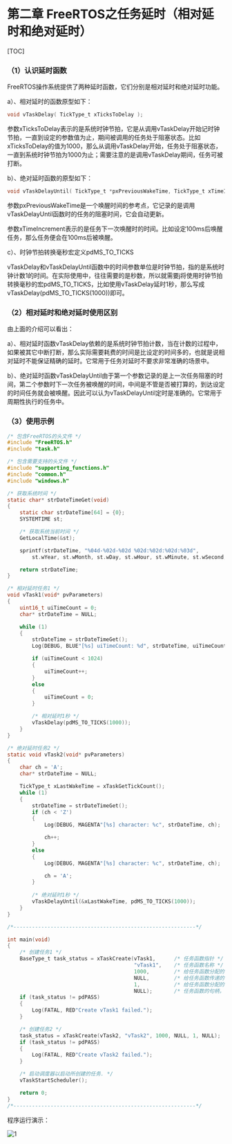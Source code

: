 # 第二章 FreeRTOS之任务延时（相对延时和绝对延时）

[TOC]

### （1）认识延时函数

FreeRTOS操作系统提供了两种延时函数，它们分别是相对延时和绝对延时功能。

a）、相对延时的函数原型如下：

```c
void vTaskDelay( TickType_t xTicksToDelay );
```

参数xTicksToDelay表示的是系统时钟节拍，它是从调用vTaskDelay开始记时钟节拍，一直到设定的参数值为止，期间被调用的任务处于阻塞状态。比如xTicksToDelay的值为1000，那么从调用vTaskDelay开始，任务处于阻塞状态，一直到系统时钟节拍为1000为止；需要注意的是调用vTaskDelay期间，任务可被打断。

b）、绝对延时函数的原型如下：

```c
void vTaskDelayUntil( TickType_t *pxPreviousWakeTime, TickType_t xTimeIncrement );
```

参数pxPreviousWakeTime是一个唤醒时间的参考点，它记录的是调用vTaskDelayUntil函数时的任务的阻塞时间，它会自动更新。

参数xTimeIncrement表示的是任务下一次唤醒时的时间。比如设定100ms后唤醒任务，那么任务便会在100ms后被唤醒。

c）、时钟节拍转换毫秒宏定义pdMS_TO_TICKS

vTaskDelay和vTaskDelayUntil函数中的时间参数单位是时钟节拍，指的是系统时钟计数1的时间。在实际使用中，往往需要的是秒数，所以就需要j将使用时钟节拍转换毫秒的宏pdMS_TO_TICKS，比如使用vTaskDelay延时1秒，那么写成vTaskDelay(pdMS_TO_TICKS(1000))即可。

### （2）相对延时和绝对延时使用区别

由上面的介绍可以看出：

​	a）、相对延时函数vTaskDelay依赖的是系统时钟节拍计数，当在计数的过程中，如果被其它中断打断，那么实际需要耗费的时间是比设定的时间多的，也就是说相对延时不能保证精确的延时。它常用于任务对延时不要求非常准确的场景中。

​	b）、绝对延时函数vTaskDelayUntil由于第一个参数记录的是上一次任务阻塞的时间，第二个参数时下一次任务被唤醒的时间，中间是不管是否被打算的，到达设定的时间任务就会被唤醒。因此可以认为vTaskDelayUntil定时是准确的。它常用于周期性执行的任务中。

### （3）使用示例

```c
/* 包含FreeRTOS的头文件 */
#include "FreeRTOS.h"
#include "task.h"

/* 包含需要支持的头文件 */
#include "supporting_functions.h"
#include "common.h"
#include "windows.h"

/* 获取系统时间 */
static char* strDateTimeGet(void)
{
    static char strDateTime[64] = {0};
    SYSTEMTIME st;

    /* 获取系统当前时间 */
    GetLocalTime(&st);

    sprintf(strDateTime, "%04d-%02d-%02d %02d:%02d:%02d:%03d",
        st.wYear, st.wMonth, st.wDay, st.wHour, st.wMinute, st.wSecond, st.wMilliseconds);

    return strDateTime;
}

/* 相对延时任务1 */
void vTask1(void* pvParameters)
{
    uint16_t uiTimeCount = 0;
    char* strDateTime = NULL;

    while (1)
    {
        strDateTime = strDateTimeGet();
        Log(DEBUG, BLUE"[%s] uiTimeCount: %d", strDateTime, uiTimeCount);

        if (uiTimeCount < 1024)
        {
            uiTimeCount++;
        }
        else
        {
            uiTimeCount = 0;
        }

        /* 相对延时1秒 */
        vTaskDelay(pdMS_TO_TICKS(1000));
    }
}

/* 绝对延时任务2 */
static void vTask2(void* pvParameters)
{
    char ch = 'A';
    char* strDateTime = NULL;

    TickType_t xLastWakeTime = xTaskGetTickCount();
    while (1)
    {
        strDateTime = strDateTimeGet();
        if (ch < 'Z')
        {
            Log(DEBUG, MAGENTA"[%s] character: %c", strDateTime, ch);

            ch++;
        }
        else
        {
            Log(DEBUG, MAGENTA"[%s] character: %c", strDateTime, ch);

            ch = 'A';
        }
        
        /* 绝对延时1秒 */
        vTaskDelayUntil(&xLastWakeTime, pdMS_TO_TICKS(1000));
    }
}

/*-----------------------------------------------------------*/

int main(void)
{
    /* 创建任务1 */
    BaseType_t task_status = xTaskCreate(vTask1,      /* 任务函数指针 */
                                         "vTask1",    /* 任务函数名称 */
                                         1000,        /* 给任务函数分配的堆栈空间大小 */
                                         NULL,        /* 给任务函数传递的参数 */
                                         1,           /* 给任务函数分配的优先级 */
                                         NULL);       /* 任务函数的句柄，调用时可用 */
    if (task_status != pdPASS)
    {
        Log(FATAL, RED"Create vTask1 failed.");
    }

    /* 创建任务2 */
    task_status = xTaskCreate(vTask2, "vTask2", 1000, NULL, 1, NULL);
    if (task_status != pdPASS)
    {
        Log(FATAL, RED"Create vTask2 failed.");
    }

    /* 启动调度器以启动所创建的任务. */
    vTaskStartScheduler();

    return 0;
}
/*-----------------------------------------------------------*/
```

程序运行演示：

![1](D:\FreeRTOS-Tutorial\第二章\1.png)